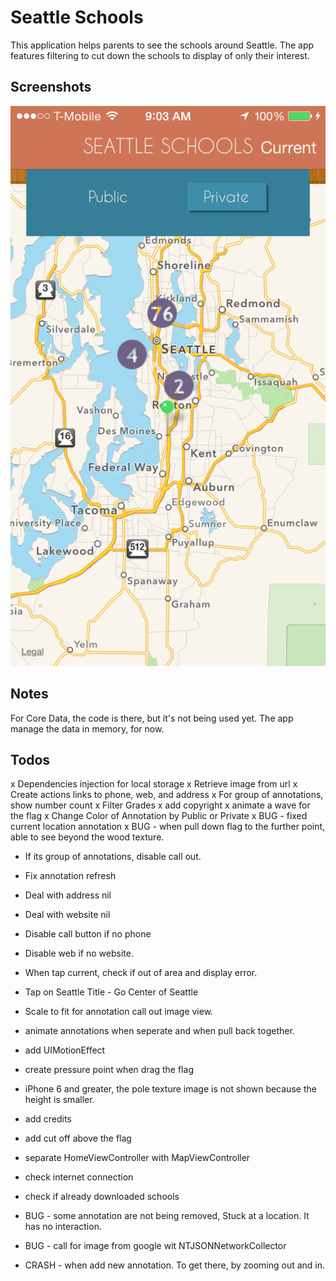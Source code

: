 # Seattle Schools
This application helps parents to see the schools around Seattle. The app features filtering to cut down the schools to display of only their interest.

## Screenshots
![screenshot](https://raw.githubusercontent.com/naterhat/seattleschools/master/screenshots/screenshot1.PNG)

## Notes
For Core Data, the code is there, but it's not being used yet. The app manage the data in memory, for now.

## Todos
x Dependencies injection for local storage
x Retrieve image from url
x Create actions links to phone, web, and address
x For group of annotations, show number count
x Filter Grades
x add copyright
x animate a wave for the flag
x Change Color of Annotation by Public or Private
x BUG - fixed current location annotation
x BUG - when pull down flag to the further point, able to see beyond the wood texture.

- If its group of annotations, disable call out.
- Fix annotation refresh
- Deal with address nil
- Deal with website nil
- Disable call button if no phone
- Disable web if no website.
- When tap current, check if out of area and display error.
- Tap on Seattle Title - Go Center of Seattle
- Scale to fit for annotation call out image view.
- animate annotations when seperate and when pull back together.
- add UIMotionEffect
- create pressure point when drag the flag
- iPhone 6 and greater, the pole texture image is not shown because the height is smaller.
- add credits
- add cut off above the flag
- separate HomeViewController with MapViewController
- check internet connection
- check if already  downloaded schools 


- BUG - some annotation are not being removed, Stuck at a location. It has no interaction.
- BUG - call for image from google wit NTJSONNetworkCollector
- CRASH - when add new annotation. To get there, by zooming out and in.

